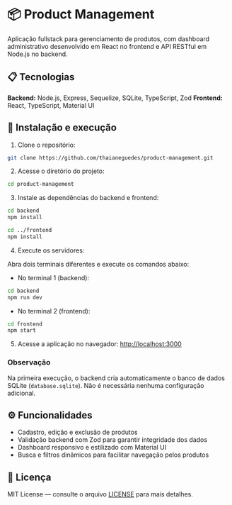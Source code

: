 

# 📦 Product Management

Aplicação fullstack para gerenciamento de produtos, com dashboard administrativo desenvolvido em React no frontend e API RESTful em Node.js no backend.



## 📋 Tecnologias

**Backend:** Node.js, Express, Sequelize, SQLite, TypeScript, Zod
**Frontend:** React, TypeScript, Material UI



## 🔧 Instalação e execução

1. Clone o repositório:

```bash
git clone https://github.com/thaianeguedes/product-management.git
```

2. Acesse o diretório do projeto:

```bash
cd product-management
```

3. Instale as dependências do backend e frontend:

```bash
cd backend
npm install

cd ../frontend
npm install
```

4. Execute os servidores:

Abra dois terminais diferentes e execute os comandos abaixo:

* No terminal 1 (backend):

```bash
cd backend
npm run dev
```

* No terminal 2 (frontend):

```bash
cd frontend
npm start
```

5. Acesse a aplicação no navegador:
   [http://localhost:3000](http://localhost:3000)



### Observação

Na primeira execução, o backend cria automaticamente o banco de dados SQLite (`database.sqlite`). Não é necessária nenhuma configuração adicional.


## ⚙️ Funcionalidades

* Cadastro, edição e exclusão de produtos
* Validação backend com Zod para garantir integridade dos dados
* Dashboard responsivo e estilizado com Material UI
* Busca e filtros dinâmicos para facilitar navegação pelos produtos



## 📄 Licença

MIT License — consulte o arquivo [LICENSE](LICENSE) para mais detalhes.

